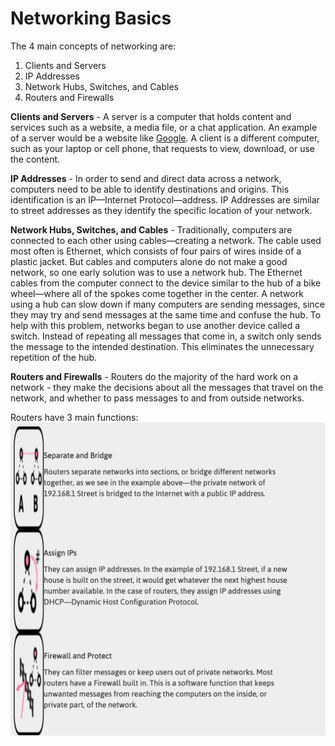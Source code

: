 # Networking Basics
The 4 main concepts of networking are:
1. Clients and Servers
2. IP Addresses
3. Network Hubs, Switches, and Cables
4. Routers and Firewalls

**Clients and Servers** -
A server is a computer that holds content and services such as a website, a media file, or a chat application. 
An example of a server would be a website like [Google](https://www.google.com). 
A client is a different computer, such as your laptop or cell phone, that requests to view, download, or use the content. 

**IP Addresses** -
In order to send and direct data across a network, computers need to be able to identify destinations and origins. 
This identification is an IP—Internet Protocol—address. 
IP Addresses are similar to street addresses as they identify the specific location of your network.

**Network Hubs, Switches, and Cables** -
Traditionally, computers are connected to each other using cables—creating a network. 
The cable used most often is Ethernet, which consists of four pairs of wires inside of a plastic jacket.
But cables and computers alone do not make a good network, so one early solution was to use a network hub. 
The Ethernet cables from the computer connect to the device similar to the hub of a bike wheel—where all of the spokes come together in the center.
A network using a hub can slow down if many computers are sending messages, since they may try and send messages at the same time and confuse the hub. To help with this problem, networks began to use another device called a switch. 
Instead of repeating all messages that come in, a switch only sends the message to the intended destination. 
This eliminates the unnecessary repetition of the hub.

**Routers and Firewalls** -
Routers do the majority of the hard work on a network - 
they make the decisions about all the messages that travel on the network, and whether to pass messages to and from outside networks.

Routers have 3 main functions:![3 Functions of Routers](https://raw.githubusercontent.com/pw257/Final-Project-Digital-Concept/main/Screen%20Shot%202021-05-07%20at%209.16.07%20PM.png)
